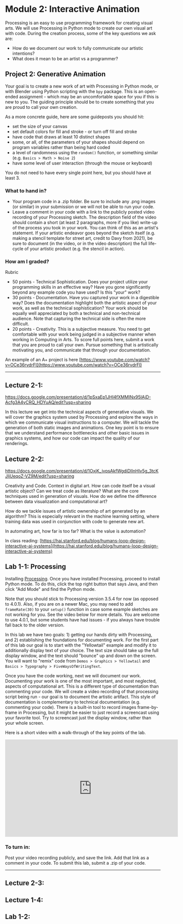 # Module 2: Interactive Animation

Processing is an easy to use programming framework for creating visual arts.
We will use Processing in Python mode to create our own visual art with code.
During the creation process, some of the key questions we ask are:

- How do we document our work to fully communicate our artistic intentions?
- What does it mean to be an artist vs a programmer?


<a name="project2"></a>

## Project 2: Generative Animation


Your goal is to create a new work of art with Processing in Python mode, or with Blender using Python scripting with the ```bpy``` package.
This is an open-ended assignment - which may be an uncomfortable space for you if this is new to you.
The guiding principle should be to create something that you are proud to call your own creation.

As a more concrete guide, here are some guideposts you should hit:

- set the size of your canvas
- set default colors for fill and stroke - or turn off fill and stroke
- have code that draws at least 10 distinct shapes
- some, or all, of the parameters of your shapes should depend on program variables rather than being hard coded
- a level of randomness using the ```random()``` function, or something similar (e.g. ```Basics > Math > Noise 2```)
- have some level of user interaction (through the mouse or keyboard)

You do not need to have every single point here, but you should have at least 3. 

### What to hand in?

- Your program code in a .zip folder. Be sure to include any .png images (or similar) in your submission or we will not be able to run your code. 
- Leave a comment in your code with a link to the publicly posted video recording of your Processing sketch. The description field of the video should contain a short (at least 2 paragraphs, more if you like) write-up of the process you took in your work. You can think of this as an artist's statement. If your artistic endeavor goes beyond the sketch itself (e.g. making a stencil template for street art, credit to Davy from 2021), be sure to document (in the video, or in the video description) the full life-cycle of your artistic product (e.g. the stencil in action).

### How am I graded?

Rubric

- 50 points - Technical Sophistication. Does your project utilize your programming skills in an effective way? Have you gone significantly beyond any example code you have used? Is this "your" work?
- 30 points - Documentation. Have you captured your work in a digestible way? Does the documentation highlight both the artistic aspect of your work, as well as the technical sophistication? Your work should be equally well appreciated by both a technical and non-technical audience. Note that capturing the technical side is often the more difficult.
- 20 points - Creativity. This is a subjective measure. You need to get comfortable with your work being judged in a subjective manner when working in Computing in Arts. To score full points here, submit a work that you are proud to call your own. Pursue something that is artistically motivating you, and communicate that through your documentation.


An example of an A+ project is here [https://www.youtube.com/watch?v=OCe36rvdrFI](https://www.youtube.com/watch?v=OCe36rvdrFI)

<hr>

## Lecture 2-1: 

https://docs.google.com/presentation/d/1pSxaEp1JHl4fXMMINx95IAjD-Acfg3A4yCRQ_HDYuAQ/edit?usp=sharing

In this lecture we get into the technical aspects of generative visuals.
We will cover the graphics system used by Processing and explore the ways in which we communicate visual instructions to a computer.
We will tackle the generation of both static images and animations.
One key point is to ensure that we understand performance bottlenecks and other basic issues in graphics systems, and how our code can impact the quality of our renderings.


## Lecture 2-2:

https://docs.google.com/presentation/d/1OxjK_jvpsAkfWgdiDlInHIv5g_3tcKJljUeqoZ-VZ9M/edit?usp=sharing

Creativity and Code. Context in digital art. 
How can code itself be a visual artistic object? Can we treat code as literature?
What are the core techniques used in generation of visuals.
How do we define the difference between data visualization and computational art?

How do we tackle issues of artistic ownership of art generated by an algorithm?
This is especially relevant in the machine learning setting, where training data was used in conjunction with code to generate new art.

In automating art, how far is too far?
What is the value is automation?

In class reading: [https://hai.stanford.edu/blog/humans-loop-design-interactive-ai-systems](https://hai.stanford.edu/blog/humans-loop-design-interactive-ai-systems)

<a name="lab1"></a>

## Lab 1-1: Processing


Installing [Processing](https://processing.org/download/). Once you have installed Processing, proceed to install Python mode. To do this, click the top right button that says Java, and then click "Add Mode" and find the Python mode.

Note that you should stick to Processing version 3.5.4 for now (as opposed to 4.0.1). Also, if you are on a newer Mac, you may need to add ```frameRate(30)``` to your ```setup()``` function in case some example sketches are not working for you. See the video below for more details. You are welcome to use 4.0.1, but some students have had issues - if you always have trouble fall back to the older version.

In this lab we have two goals: 1) getting our hands dirty with Processing, and 2) establishing the foundations for documenting work.
For the first part of this lab our goal is to  start with the "Yellowtail" example and modify it to additionally display text of your choice.
The text size should take up the full display window, and the text should "bounce" up and down on the screen.
You will want to "remix" code from ```Demos > Graphics > Yellowtail``` and ```Basics > Typography > FiveWaysOfWritingText```.

Once you have the code working, next we will document our work.
Documenting your work is one of the most important, and most neglected, aspects of computational art.
This is a different type of documentation than commenting your code.
We will create a video recording of that processing script being run - our goal is to document the artistic artifact.
This style of documentation is complementary to technical documentation (e.g. commenting your code).
There is a built-in tool to record images frame-by-frame in Processing, but it might be easier to just record a screencast using your favorite tool.
Try to screencast just the display window, rather than your whole screen.

Here is a short video with a walk-through of the key points of the lab.

<iframe width="560" height="315" src="https://www.youtube-nocookie.com/embed/2poj7Djjt8M" title="YouTube video player" frameborder="0" allow="accelerometer; autoplay; clipboard-write; encrypted-media; gyroscope; picture-in-picture" allowfullscreen></iframe>

### To turn in:

Post your video recording publicly, and save the link. Add that link as a comment in your code. To submit this lab, submit a .zip of your code.

<hr>

## Lecture 2-3: 



## Lecture 1-4:

## Lab 1-2: 


